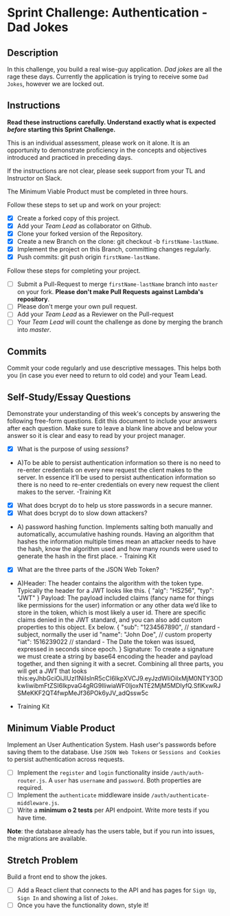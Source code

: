 # Sprint Challenge: Authentication - Dad Jokes

## Description

In this challenge, you build a real wise-guy application. _Dad jokes_ are all the rage these days. Currently the application is trying to receive some `Dad Jokes`, however we are locked out.

## Instructions

**Read these instructions carefully. Understand exactly what is expected _before_ starting this Sprint Challenge.**

This is an individual assessment, please work on it alone. It is an opportunity to demonstrate proficiency in the concepts and objectives introduced and practiced in preceding days.

If the instructions are not clear, please seek support from your TL and Instructor on Slack.

The Minimum Viable Product must be completed in three hours.

Follow these steps to set up and work on your project:

- [x] Create a forked copy of this project.
- [x] Add your _Team Lead_ as collaborator on Github.
- [x] Clone your forked version of the Repository.
- [x] Create a new Branch on the clone: git checkout -b `firstName-lastName`.
- [x] Implement the project on this Branch, committing changes regularly.
- [x] Push commits: git push origin `firstName-lastName`.

Follow these steps for completing your project.

- [ ] Submit a Pull-Request to merge `firstName-lastName` branch into `master` on your fork. **Please don't make Pull Requests against Lambda's repository**.
- [ ] Please don't merge your own pull request.
- [ ] Add your _Team Lead_ as a Reviewer on the Pull-request
- [ ] Your _Team Lead_ will count the challenge as done by merging the branch into _master_.

## Commits

Commit your code regularly and use descriptive messages. This helps both you (in case you ever need to return to old code) and your Team Lead.

## Self-Study/Essay Questions

Demonstrate your understanding of this week's concepts by answering the following free-form questions. Edit this document to include your answers after each question. Make sure to leave a blank line above and below your answer so it is clear and easy to read by your project manager.

- [x] What is the purpose of using _sessions_?

* A)To be able to persist authentication information so there is no need to re-enter credentials on every new request the client makes to the server. In essence it’ll be used to persist authentication information so there is no need to re-enter credentials on every new request the client makes to the server. -Training Kit

- [x] What does bcrypt do to help us store passwords in a secure manner.
- [x] What does bcrypt do to slow down attackers?

* A) password hashing function. Implements salting both manually and automatically, accumulative hashing rounds. Having an algorithm that hashes the information multiple times mean an attacker needs to have the hash, know the algorithm used and how many rounds were used to generate the hash in the first place. - Training Kit

- [x] What are the three parts of the JSON Web Token?

* A)Header: The header contains the algorithm with the token type. Typically the header for a JWT looks like this.
  {
  "alg": "HS256",
  "typ": "JWT"
  }
  Payload: The payload included claims (fancy name for things like permissions for the user) information or any other data we’d like to store in the token, which is most likely a user id. There are specific claims denied in the JWT standard, and you can also add custom properties to this object. Ex below.
  {
  "sub": "1234567890", // standard - subject, normally the user id
  "name": "John Doe", // custom property
  "iat": 1516239022 // standard - The Date the token was issued, expressed in seconds since epoch.
  }
  Signature: To create a signature we must create a string by base64 encoding the header and payload together, and then signing it with a secret.
  Combining all three parts, you will get a JWT that looks this:eyJhbGciOiJIUzI1NiIsInR5cCI6IkpXVCJ9.eyJzdWIiOiIxMjM0NTY3ODkwIiwibmFtZSI6IkpvaG4gRG9lIiwiaWF0IjoxNTE2MjM5MDIyfQ.SflKxwRJSMeKKF2QT4fwpMeJf36POk6yJV_adQssw5c

- Training Kit

## Minimum Viable Product

Implement an User Authentication System. Hash user's passwords before saving them to the database. Use `JSON Web Tokens` or `Sessions and Cookies` to persist authentication across requests.

- [ ] Implement the `register` and `login` functionality inside `/auth/auth-router.js`. A `user` has `username` and `password`. Both properties are required.
- [ ] Implement the `authenticate` middleware inside `/auth/authenticate-middleware.js`.
- [ ] Write a **minimum o 2 tests** per API endpoint. Write more tests if you have time.

**Note**: the database already has the users table, but if you run into issues, the migrations are available.

## Stretch Problem

Build a front end to show the jokes.

- [ ] Add a React client that connects to the API and has pages for `Sign Up`, `Sign In` and showing a list of `Jokes`.
- [ ] Once you have the functionality down, style it!

